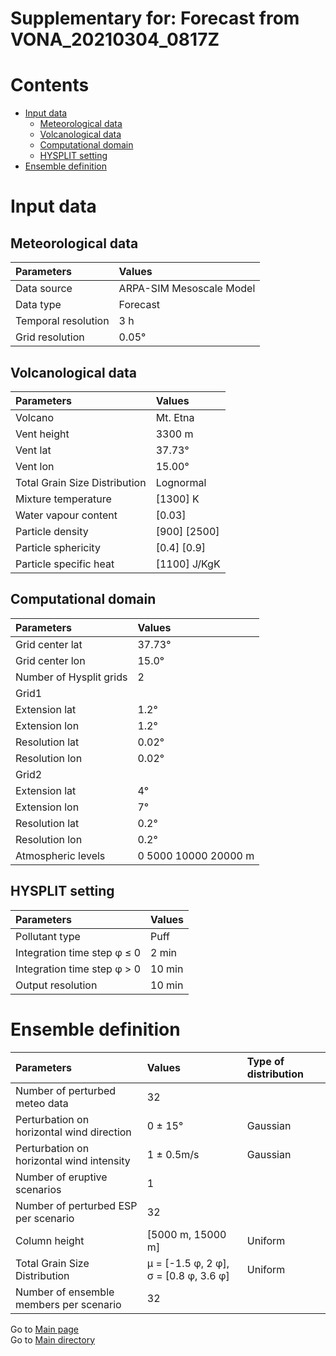 
Supplementary for: Forecast from VONA_20210304_0817Z
====================================================

Contents
========

* [Input data](#input-data)
	* [Meteorological data](#meteorological-data)
	* [Volcanological data](#volcanological-data)
	* [Computational domain](#computational-domain)
	* [HYSPLIT setting](#hysplit-setting)
* [Ensemble definition](#ensemble-definition)

# Input data

## Meteorological data
  

|Parameters|Values|
| :--- | :--- |
|Data source|ARPA-SIM Mesoscale Model|
|Data type|Forecast|
|Temporal resolution|3 h|
|Grid resolution|0.05°|

## Volcanological data
  

|Parameters|Values|
| :--- | :--- |
|Volcano|Mt. Etna|
|Vent height|3300 m|
|Vent lat|37.73°|
|Vent lon|15.00°|
|Total Grain Size Distribution|Lognormal|
|Mixture temperature|[1300] K|
|Water vapour content|[0.03]|
|Particle density|[900] [2500]|
|Particle sphericity|[0.4] [0.9]|
|Particle specific heat|[1100] J/KgK|

## Computational domain
  

|Parameters|Values|
| :--- | :--- |
|Grid center lat|37.73°|
|Grid center lon|15.0°|
|Number of Hysplit grids|2|
|Grid1||
|Extension lat|1.2°|
|Extension lon|1.2°|
|Resolution lat|0.02°|
|Resolution lon|0.02°|
|Grid2||
|Extension lat|4°|
|Extension lon|7°|
|Resolution lat|0.2°|
|Resolution lon|0.2°|
|Atmospheric levels|0 5000 10000 20000 m|

## HYSPLIT setting
  

|Parameters|Values|
| :--- | :--- |
|Pollutant type|Puff|
|Integration time step φ ≤ 0 |2 min|
|Integration time step φ > 0 |10 min|
|Output resolution|10 min|

# Ensemble definition
  

|Parameters|Values|Type of distribution|
| :--- | :--- | :--- |
|Number of perturbed meteo data|32||
|Perturbation on horizontal wind direction |0 ± 15°|Gaussian|
|Perturbation on horizontal wind intensity|1 ± 0.5m/s|Gaussian|
|Number of eruptive scenarios|1||
|Number of perturbed ESP per scenario|32||
|Column height|[5000 m, 15000 m]|Uniform|
|Total Grain Size Distribution|μ = [-1.5 φ, 2 φ], σ = [0.8 φ, 3.6 φ]|Uniform|
|Number of ensemble members per scenario|32||
  
Go to [Main page](https://github.com/federicapardini/Real_time_ash_forecast/tree/main/FORECAST_RESULTS/20210304_0817Z)  
Go to [Main directory](https://github.com/federicapardini/Real_time_ash_forecast)